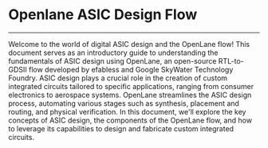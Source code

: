 # Openlane ASIC Design Flow
---
Welcome to the world of digital ASIC design and the OpenLane flow! This document serves as an introductory guide to understanding the fundamentals of ASIC design using OpenLane, an open-source RTL-to-GDSII flow developed by efabless and Google SkyWater Technology Foundry. ASIC design plays a crucial role in the creation of custom integrated circuits tailored to specific applications, ranging from consumer electronics to aerospace systems. OpenLane streamlines the ASIC design process, automating various stages such as synthesis, placement and routing, and physical verification. In this document, we'll explore the key concepts of ASIC design, the components of the OpenLane flow, and how to leverage its capabilities to design and fabricate custom integrated circuits.
